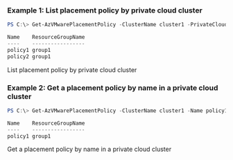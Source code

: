### Example 1: List placement policy by private cloud cluster
```powershell
PS C:\> Get-AzVMwarePlacementPolicy -ClusterName cluster1 -PrivateCloudName cloud1 -ResourceGroupName group1

Name    ResourceGroupName
----    -----------------
policy1 group1
policy2 group1
```

List placement policy by private cloud cluster

### Example 2: Get a placement policy by name in a private cloud cluster
```powershell
PS C:\> Get-AzVMwarePlacementPolicy -ClusterName cluster1 -Name policy1 -PrivateCloudName cloud1 -ResourceGroupName group1

Name    ResourceGroupName
----    -----------------
policy1 group1
```

Get a placement policy by name in a private cloud cluster